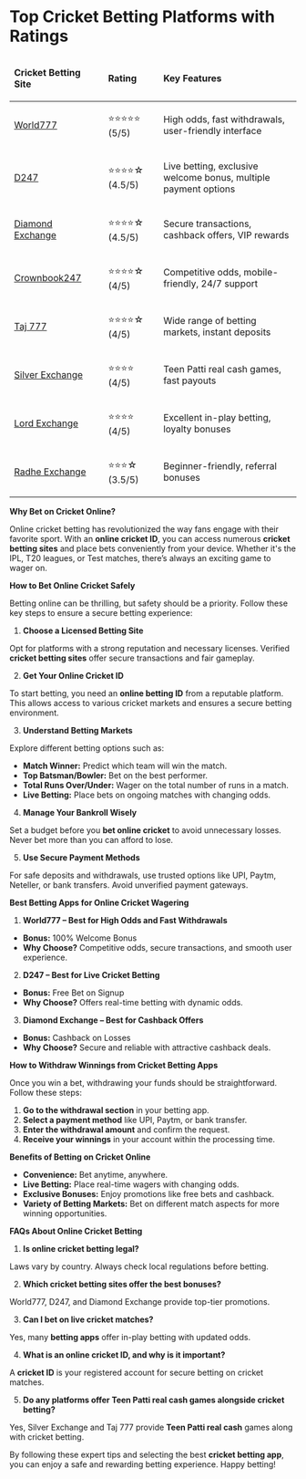 <h1><strong>Top Cricket Betting Platforms with Ratings</strong></h1>
<table>
<thead>
<tr>
<td>
<p><strong>Cricket Betting Site</strong></p>
</td>
<td>
<p><strong>&nbsp;</strong></p>
</td>
<td>
<p><strong>Rating</strong></p>
</td>
<td>
<p><strong>Key Features</strong></p>
</td>
</tr>
</thead>
<tbody>
<tr>
<td>
<p><a href="https://world777signup.com/">World777</a></p>
</td>
<td>
<p>&nbsp;</p>
</td>
<td>
<p>⭐⭐⭐⭐⭐ (5/5)</p>
</td>
<td>
<p>High odds, fast withdrawals, user-friendly interface</p>
</td>
</tr>
<tr>
<td>
<p><a href="https://d247signup.com/">D247</a></p>
</td>
<td>
<p>&nbsp;</p>
</td>
<td>
<p>⭐⭐⭐⭐☆ (4.5/5)</p>
</td>
<td>
<p>Live betting, exclusive welcome bonus, multiple payment options</p>
</td>
</tr>
<tr>
<td>
<p><a href="http://diamondsexchangecom.com/">Diamond Exchange</a></p>
</td>
<td>
<p>&nbsp;</p>
</td>
<td>
<p>⭐⭐⭐⭐☆ (4.5/5)</p>
</td>
<td>
<p>Secure transactions, cashback offers, VIP rewards</p>
</td>
</tr>
<tr>
<td>
<p><a href="http://diamondsexchangecom.com/">Crownbook247</a></p>
</td>
<td>
<p>&nbsp;</p>
</td>
<td>
<p>⭐⭐⭐⭐☆ (4/5)</p>
</td>
<td>
<p>Competitive odds, mobile-friendly, 24/7 support</p>
</td>
</tr>
<tr>
<td>
<p><a href="https://taj007com.com/">Taj 777</a></p>
</td>
<td>
<p>&nbsp;</p>
</td>
<td>
<p>⭐⭐⭐⭐☆ (4/5)</p>
</td>
<td>
<p>Wide range of betting markets, instant deposits</p>
</td>
</tr>
<tr>
<td>
<p><a href="https://silverrexchcom.com/">Silver Exchange</a></p>
</td>
<td>
<p>&nbsp;</p>
</td>
<td>
<p>⭐⭐⭐⭐ (4/5)</p>
</td>
<td>
<p>Teen Patti real cash games, fast payouts</p>
</td>
</tr>
<tr>
<td>
<p><a href="https://lordsexchangeid.com/">Lord Exchange</a></p>
</td>
<td>
<p>&nbsp;</p>
</td>
<td>
<p>⭐⭐⭐⭐ (4/5)</p>
</td>
<td>
<p>Excellent in-play betting, loyalty bonuses</p>
</td>
</tr>
<tr>
<td>
<p><a href="https://radheexchxyz.com/">Radhe Exchange</a></p>
</td>
<td>
<p>&nbsp;</p>
</td>
<td>
<p>⭐⭐⭐☆ (3.5/5)</p>
</td>
<td>
<p>Beginner-friendly, referral bonuses</p>
</td>
</tr>
</tbody>
</table>
<p><strong>Why Bet on Cricket Online?</strong></p>
<p>Online cricket betting has revolutionized the way fans engage with their favorite sport. With an <strong>online cricket ID</strong>, you can access numerous <strong>cricket betting sites</strong> and place bets conveniently from your device. Whether it's the IPL, T20 leagues, or Test matches, there&rsquo;s always an exciting game to wager on.</p>
<p><strong>How to Bet Online Cricket Safely</strong></p>
<p>Betting online can be thrilling, but safety should be a priority. Follow these key steps to ensure a secure betting experience:</p>
<ol>
<li><strong> Choose a Licensed Betting Site</strong></li>
</ol>
<p>Opt for platforms with a strong reputation and necessary licenses. Verified <strong>cricket betting sites</strong> offer secure transactions and fair gameplay.</p>
<ol start="2">
<li><strong> Get Your Online Cricket ID</strong></li>
</ol>
<p>To start betting, you need an <strong>online betting ID</strong> from a reputable platform. This allows access to various cricket markets and ensures a secure betting environment.</p>
<ol start="3">
<li><strong> Understand Betting Markets</strong></li>
</ol>
<p>Explore different betting options such as:</p>
<ul>
<li><strong>Match Winner:</strong> Predict which team will win the match.</li>
<li><strong>Top Batsman/Bowler:</strong> Bet on the best performer.</li>
<li><strong>Total Runs Over/Under:</strong> Wager on the total number of runs in a match.</li>
<li><strong>Live Betting:</strong> Place bets on ongoing matches with changing odds.</li>
</ul>
<ol start="4">
<li><strong> Manage Your Bankroll Wisely</strong></li>
</ol>
<p>Set a budget before you <strong>bet online cricket</strong> to avoid unnecessary losses. Never bet more than you can afford to lose.</p>
<ol start="5">
<li><strong> Use Secure Payment Methods</strong></li>
</ol>
<p>For safe deposits and withdrawals, use trusted options like UPI, Paytm, Neteller, or bank transfers. Avoid unverified payment gateways.</p>
<p><strong>Best Betting Apps for Online Cricket Wagering</strong></p>
<ol>
<li><strong> World777 &ndash; Best for High Odds and Fast Withdrawals</strong></li>
</ol>
<ul>
<li><strong>Bonus:</strong> 100% Welcome Bonus</li>
<li><strong>Why Choose?</strong> Competitive odds, secure transactions, and smooth user experience.</li>
</ul>
<ol start="2">
<li><strong> D247 &ndash; Best for Live Cricket Betting</strong></li>
</ol>
<ul>
<li><strong>Bonus:</strong> Free Bet on Signup</li>
<li><strong>Why Choose?</strong> Offers real-time betting with dynamic odds.</li>
</ul>
<ol start="3">
<li><strong> Diamond Exchange &ndash; Best for Cashback Offers</strong></li>
</ol>
<ul>
<li><strong>Bonus:</strong> Cashback on Losses</li>
<li><strong>Why Choose?</strong> Secure and reliable with attractive cashback deals.</li>
</ul>
<p><strong>How to Withdraw Winnings from Cricket Betting Apps</strong></p>
<p>Once you win a bet, withdrawing your funds should be straightforward. Follow these steps:</p>
<ol>
<li><strong>Go to the withdrawal section</strong> in your betting app.</li>
<li><strong>Select a payment method</strong> like UPI, Paytm, or bank transfer.</li>
<li><strong>Enter the withdrawal amount</strong> and confirm the request.</li>
<li><strong>Receive your winnings</strong> in your account within the processing time.</li>
</ol>
<p><strong>Benefits of Betting on Cricket Online</strong></p>
<ul>
<li><strong>Convenience:</strong> Bet anytime, anywhere.</li>
<li><strong>Live Betting:</strong> Place real-time wagers with changing odds.</li>
<li><strong>Exclusive Bonuses:</strong> Enjoy promotions like free bets and cashback.</li>
<li><strong>Variety of Betting Markets:</strong> Bet on different match aspects for more winning opportunities.</li>
</ul>
<p><strong>FAQs About Online Cricket Betting</strong></p>
<ol>
<li><strong> Is online cricket betting legal?</strong></li>
</ol>
<p>Laws vary by country. Always check local regulations before betting.</p>
<ol start="2">
<li><strong> Which cricket betting sites offer the best bonuses?</strong></li>
</ol>
<p>World777, D247, and Diamond Exchange provide top-tier promotions.</p>
<ol start="3">
<li><strong> Can I bet on live cricket matches?</strong></li>
</ol>
<p>Yes, many <strong>betting apps</strong> offer in-play betting with updated odds.</p>
<ol start="4">
<li><strong> What is an online cricket ID, and why is it important?</strong></li>
</ol>
<p>A <strong>cricket ID</strong> is your registered account for secure betting on cricket matches.</p>
<ol start="5">
<li><strong> Do any platforms offer Teen Patti real cash games alongside cricket betting?</strong></li>
</ol>
<p>Yes, Silver Exchange and Taj 777 provide <strong>Teen Patti real cash</strong> games along with cricket betting.</p>
<p>By following these expert tips and selecting the best <strong>cricket betting app</strong>, you can enjoy a safe and rewarding betting experience. Happy betting!</p>
